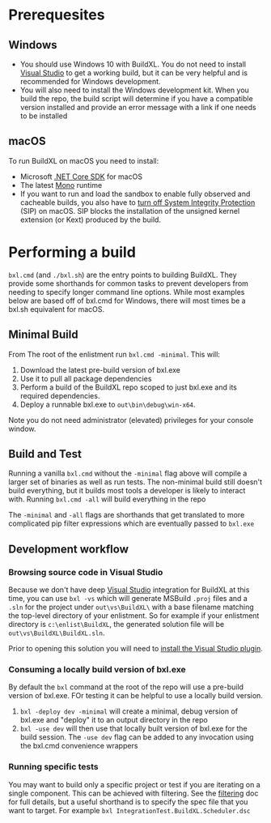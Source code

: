 # Prerequesites
## Windows
* You should use Windows 10 with BuildXL. You do not need to install [Visual Studio](https://visualstudio.microsoft.com/vs/) to get a working build, but it can be very helpful and is recommended for Windows development.
* You will also need to install the Windows development kit. When you build the repo, the build script will determine if you have a compatible version installed and provide an error message with a link if one needs to be installed
## macOS
To run BuildXL on macOS you need to install:

* Microsoft [.NET Core SDK](https://dotnet.microsoft.com/download) for macOS
* The latest [Mono](https://www.mono-project.com/download/stable/) runtime
* If you want to run and load the sandbox to enable fully observed and cacheable builds, you also have to [turn off System Integrity Protection](https://developer.apple.com/library/archive/documentation/Security/Conceptual/System_Integrity_Protection_Guide/ConfiguringSystemIntegrityProtection/ConfiguringSystemIntegrityProtection.html) (SIP) on macOS. SIP blocks the installation of the unsigned kernel extension (or Kext) produced by the build.

# Performing a build
`bxl.cmd` (and `./bxl.sh`) are the entry points to building BuildXL. They provide some shorthands for common tasks to prevent developers from needing to specify longer command line options. While most examples below are based off of bxl.cmd for Windows, there will most times be a bxl.sh equivalent for macOS.

## Minimal Build
From The root of the enlistment run `bxl.cmd -minimal`. This will:
1. Download the latest pre-build version of bxl.exe
1. Use it to pull all package dependencies
1. Perform a build of the BuildXL repo scoped to just bxl.exe and its required dependencies.
1. Deploy a runnable bxl.exe to `out\bin\debug\win-x64`.

Note you do not need administrator (elevated) privileges for your console window.

## Build and Test
Running a vanilla `bxl.cmd` without the `-minimal` flag above will compile a larger set of binaries as well as run tests. The non-minimal build still doesn't build everything, but it builds most tools a developer is likely to interact with. Running `bxl.cmd -all` will build everything in the repo

The `-minimal` and `-all` flags are shorthands that get translated to more complicated pip filter expressions which are eventually passed to `bxl.exe`

## Development workflow
### Browsing source code in Visual Studio
Because we don't have deep [Visual Studio](https://visualstudio.microsoft.com/vs/) integration for BuildXL at this time, you can use `bxl -vs` which will generate MSBuild `.proj` files and a `.sln` for the project under `out\vs\BuildXL\` with a base filename matching the top-level directory of your enlistment. So for example if your enlistment directory is `c:\enlist\BuildXL`, the generated solution file will be `out\vs\BuildXL\BuildXL.sln`.

Prior to opening this solution you will need to [install the Visual Studio plugin](Installation.md).

### Consuming a locally build version of bxl.exe
By default the `bxl` command at the root of the repo will use a pre-build version of bxl.exe. FOr testing it can be helpful to use a locally build version.
1. `bxl -deploy dev -minimal` will create a minimal, debug version of bxl.exe and "deploy" it to an output directory in the repo
1. `bxl -use dev` will then use that locally built version of bxl.exe for the build session. The `-use dev` flag can be added to any invocation using the bxl.cmd convenience wrappers

### Running specific tests
You may want to build only a specific project or test if you are iterating on a single component. This can be achieved with filtering. See the [filtering](How-To-Run-BuildXL/Filtering.md) doc for full details, but a useful shorthand is to specify the spec file that you want to target. For example `bxl IntegrationTest.BuildXL.Scheduler.dsc`